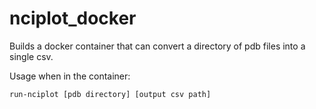# nciplot_docker

Builds a docker container that can convert a directory of pdb files
into a single csv.

Usage when in the container:

```
run-nciplot [pdb directory] [output csv path]
```
